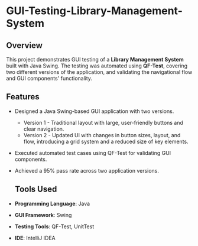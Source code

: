 # GUI-Testing-Library-Management-System

## Overview
This project demonstrates GUI testing of a **Library Management System** built with Java Swing. The testing was automated using **QF-Test**, covering two different versions of the application, and validating the navigational flow and GUI components' functionality.

## Features
- Designed a Java Swing-based GUI application with two versions.
  - Version 1 - Traditional layout with large, user-friendly buttons and clear navigation.
  - Version 2 - Updated UI with changes in button sizes, layout, and flow, introducing a grid system and a reduced size of key elements.

- Executed automated test cases using QF-Test for validating GUI components.
- Achieved a 95% pass rate across two application versions.

  ## Tools Used
- **Programming Language**: Java
- **GUI Framework**: Swing
- **Testing Tools**: QF-Test, UnitTest
- **IDE**: IntelliJ IDEA
